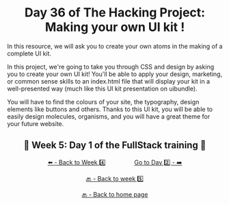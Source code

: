<h1 align="center">Day 36 of The Hacking Project: Making your own UI kit !</h1>

In this resource, we will ask you to create your own atoms in the making of a complete UI kit.

In this project, we're going to take you through CSS and design by asking you to create your own UI kit! You'll be able to apply your design, marketing, or common sense skills to an index.html file that will display your kit in a well-presented way (much like this UI kit presentation on uibundle).

You will have to find the colours of your site, the typography, design elements like buttons and others. Thanks to this UI kit, you will be able to easily design molecules, organisms, and you will have a great theme for your future website.

<h2 align="center">🎉 Week 5: Day 1 of the FullStack training 🎉</h2>

<div align="center">
  
  [⬅️ - Back to Week 4️⃣](https://github.com/BenjaminCharmes/THP_FullStack/tree/main/Week_4)
  &nbsp;&nbsp;&nbsp;&nbsp;&nbsp;&nbsp;&nbsp;&nbsp;&nbsp;&nbsp;&nbsp;&nbsp;&nbsp;&nbsp;&nbsp;
  [Go to Day 2️⃣ - ➡️](https://github.com/BenjaminCharmes/THP_FullStack/tree/main/Week_5/Day_2)

</div>

<div align="center">

  [🔙 - Back to week 5️⃣](https://github.com/BenjaminCharmes/THP_FullStack/tree/main/Week_5)

  [🔙 - Back to home page](https://github.com/BenjaminCharmes/THP_FullStack)

</div>
